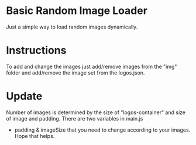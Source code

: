 # Basic Random Image Loader
Just a simple way to load random images dynamically.

# Instructions
To add and change the images just add/remove images from the "img" folder and add/remove the image set from the logos.json.

# Update
Number of images is determined by the size of "logos-container" and size of image and padding.
There are two variables in main.js
* padding & imageSize that you need to change according to your images.
Hope that helps.
